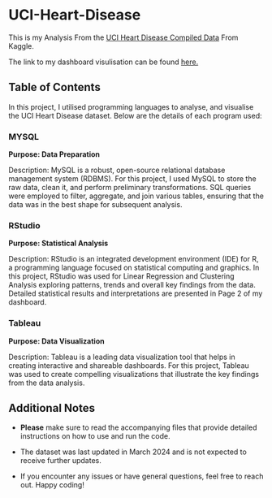 # UCI-Heart-Disease

This is my Analysis From the [UCI Heart Disease Compiled Data](https://www.kaggle.com/datasets/rcratos/heart-disease-data-compiled-from-uci) From Kaggle.

The link to my dashboard visulisation can be found [here.](https://public.tableau.com/app/profile/charles.muiruri/viz/UCIHeartDiseaseDataDashboard/UCI-HeartDiseaseDataDashboardPage1)

## Table of Contents

In this project, I utilised programming languages to analyse, and visualise the UCI Heart Disease dataset. Below are the details of each program used:

### MYSQL
   
**Purpose: Data Preparation**

Description: MySQL is a robust, open-source relational database management system (RDBMS). For this project, I used MySQL to store the raw data, clean it, and perform preliminary transformations. SQL queries were employed to filter, aggregate, and join various tables, ensuring that the data was in the best shape for subsequent analysis.

### RStudio


**Purpose: Statistical Analysis**


Description: RStudio is an integrated development environment (IDE) for R, a programming language focused on statistical computing and graphics. In this project, RStudio was used for Linear Regression and Clustering Analysis exploring patterns, trends and overall key findings from the data. Detailed statistical results and interpretations are presented in Page 2 of my dashboard.

### Tableau


**Purpose: Data Visualization**
  
Description: Tableau is a leading data visualization tool that helps in creating interactive and shareable dashboards. For this project, Tableau was used to create compelling visualizations that illustrate the key findings from the data analysis. 



## Additional Notes

- **Please** make sure to read the accompanying files that provide detailed instructions on how to use and run the code.

- The dataset was last updated in March 2024 and is not expected to receive further updates.

- If you encounter any issues or have general questions, feel free to reach out. Happy coding!


